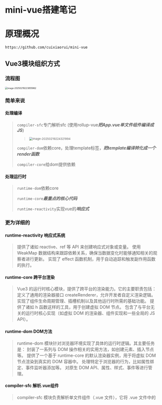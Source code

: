 # mini-vue搭建笔记

# 原理概况

```
https://github.com/cuixiaorui/mini-vue
```

## Vue3模块组织方式

### 流程图

<img src="C:\Users\DELL\AppData\Roaming\Typora\typora-user-images\image-20250219223855962.png" alt="image-20250219223855962" style="zoom:50%;" />

### 简单来说

#### 处理编译

>`compiler-sfc`专门解析sfc (使用rollup-vue***把App.vue单文件组件编译成JS***)
>
>> <img src="C:\Users\DELL\AppData\Roaming\Typora\typora-user-images\image-20250219224321994.png" alt="image-20250219224321994" style="zoom: 67%;" />
>
>`compiler-dom`依赖core，处理template标签，***把template编译转化成一个render函数***
>
>`compiler-core`给dom提供依赖

#### 处理运行时

>`runtime-dom`依赖core
>
>`runtime-core`***最重点的核心代码***
>
>`runtime-reactivity`实现vue的***响应式***

### 更为详细的

#### runtime-reactivity 响应式系统

>提供了诸如 reactive、ref 等 API 来创建响应式对象或变量。
>使用 WeakMap 数据结构来跟踪依赖关系，确保当数据变化时能够通知相关的观察者进行更新。
>实现了 effect 函数机制，用于自动追踪和触发副作用函数的执行。

#### runtime-core 跨平台渲染

>Vue3 的运行时核心模块，提供了跨平台的渲染能力。它的主要职责包括：
>定义了通用的渲染器接口 createRenderer，允许开发者自定义渲染逻辑。
>实现了组件生命周期管理、插槽机制以及其他运行时所需的基础功能。
>提供了诸如 h 函数这样的工具，用于创建虚拟 DOM 节点。
>包含了与平台无关的运行时核心实现（如虚拟 DOM 的渲染器、组件实现和一些全局的 JS API）。

#### runtime-dom DOM方法

>runtime-dom 模块针对浏览器环境实现了具体的运行时逻辑。其主要任务是：
>封装了一系列与 DOM 操作相关的实用方法，如创建元素、插入节点等。
>提供了一个基于 runtime-core 的默认渲染器实例，用于将虚拟 DOM 节点渲染到真实的 DOM 容器中。
>处理特定于浏览器的行为，比如属性绑定、事件监听器添加等。
>对原生 DOM API、属性、样式、事件等进行管理。

#### compiler-sfc 解析.vue组件

>compiler-sfc 模块负责解析单文件组件（.vue 文件），它将 .vue 文件中的 <template>、<script> 和 <style> 部分分别提取出来，并对它们进行相应的处理。具体而言：
>对于 <template> 部分，会调用 compiler-dom 来将其编译为渲染函数。
>对于 <script> 部分，可能会做一些额外的处理，比如注入上下文或处理 TypeScript 类型声明。
>对于 <style> 部分，则可能涉及 CSS 模块化处理或者其他样式相关的转换。

#### compiler-core 编译逻辑和算法

>作为 Vue 编译的核心模块，compiler-core 是平台无关的，提供了基础的编译逻辑和算法。它的职责是定义了编译的基本流程，包括但不限于：
>提供 baseParse 函数用于解析模板字符串到 AST。
>定义了 transform 方法来对 AST 进行转换。
>实现了 generate 函数用来从 AST 生成最终的渲染函数代码。
>提供了与平台无关的代码转换插件，适用于不同类型的编译需求。

#### compiler-dom 浏览器模板编译

>该模块专注于浏览器端的模板编译工作。它的主要功能包括：
>接收 Vue 的模板字符串作为输入，通过调用 baseCompile 函数来执行实际的编译过程。
>将模板字符串解析为抽象语法树（AST）。
>对 AST 进行必要的转换和优化。
>最终生成可执行的 JavaScript 渲染函数代码，以便在浏览器环境中运行。

# runtime-reactivity 响应式系统

## 主流程 | 脑图

![image-20250220163321605](C:\Users\DELL\AppData\Roaming\Typora\typora-user-images\image-20250220163321605.png)

### reactive 响应式设置

> ***reactivity核心API***
>
> **`reactive()`**创建**对象类型**的响应式数据：
>
> ```js
> import { reactive } from 'vue';
> const state = reactive({ count: 0 });
> state.count++; // 修改后视图自动更新
> ```
>
> **`ref()`**创建**任意类型**的响应式数据（通过 `.value` 访问）：
>
> ```js
> import { ref } from 'vue';
> const num = ref(0);
> num.value = 10; // 修改需使用 .value
> ```
>
> **`computed()`**创建依赖其他数据的计算属性：
>
> ```js
> const doubleCount = computed(() => state.count * 2);
> ```
>
> **`watch()` 和 `watchEffect()`**监听数据变化执行副作用：
>
> ```js
> watch(num, (newVal) => console.log('num变化:', newVal));
> watchEffect(() => console.log('count变化:', state.count));
> ```

#### reactive 单测

reactivity / tests / reactive.spec.ts

```ts
import { reactive, isReactive, toRaw, reactiveMap } from "../src/reactive";
```

>`reactive`: 将普通对象转换为响应式对象。
>`isReactive`: 检查一个对象是否是响应式对象。
>`toRaw`: 获取响应式对象对应的原始对象。
>`reactiveMap`: 内部使用的 Map 数据结构，用于存储原始对象和响应式对象之间的映射关系。

```ts
describe("reactive", () => {
  test("Object", () => {//测试用例1 | 基本功能：确保 reactive 方法能够正确地将普通对象转换为响应式对象。
    const original = { foo: 1 };
    const observed = reactive(original);//将普通对象转换为响应式对象
    expect(observed).not.toBe(original);//确保 reactive 返回的对象与原始对象不是同一个引用
    expect(isReactive(observed)).toBe(true);//验证 observed 是响应式对象
    expect(isReactive(original)).toBe(false);//而 original 不是
    expect(observed.foo).toBe(1);//可读取
    expect("foo" in observed).toBe(true);//存在
    expect(Object.keys(observed)).toEqual(["foo"]);//自有属性键名
  });

  test("nested reactives", () => {//测试用例2 | 嵌套对象支持：确保嵌套对象和数组也能被正确转换为响应式对象。
    const original = {//定义一个复杂对象
      nested: {//嵌套对象
        foo: 1,
      },
      array: [{ bar: 2 }],//数组
    };
    const observed = reactive(original);//将复杂对象转换为响应式对象
    expect(isReactive(observed.nested)).toBe(true);
    expect(isReactive(observed.array)).toBe(true);
    expect(isReactive(observed.array[0])).toBe(true);
  });

  test("toRaw", () => {//测试用例3 | toRaw 方法：确保可以正确地从响应式对象中获取原始对象。
    const original = { foo: 1 };
    const observed = reactive(original);
    expect(toRaw(observed)).toBe(original);//确保通过 toRaw 方法可以从响应式对象 observed 中获取原始对象 original
    expect(toRaw(original)).toBe(original);//如果直接对原始对象调用 toRaw，应该返回原始对象本身
  });
});
```

#### reactive 源码实现（*Proxy*）

```ts
export function reactive(target) {
  return createReactiveObject(target, reactiveMap, mutableHandlers);
}
```

👇

```ts
function createReactiveObject(target, proxyMap, baseHandlers) {//原理是JS创建的Proxy对象，目的是可以侦听到用户 get 或者 set 的动作
    
  const existingProxy = proxyMap.get(target);//先检查 proxyMap 中是否已经存在与当前 target 对应的代理对象。
  if (existingProxy) {//存在则直接返回缓存中的代理对象，避免重复创建。
    return existingProxy;
  }

  //target 被代理的目标对象
  //baseHandlers 一个拦截器对象，定义了代理的行为（例如如何处理 get 和 set 操作）
  const proxy = new Proxy(target, baseHandlers);

  proxyMap.set(target, proxy);//把创建好的 proxy 给存起来
  return proxy;
}
```

> 另：回顾Proxy功能 | 可在用户对目标对象的***访问(get)***和***修改(set)***操作中，自定义逻辑（如触发依赖更新）
>
> ```ts
> // 定义一个目标对象
> const target = { count: 0 };
> 
> // 创建一个 Proxy 对象
> const reactiveObj = new Proxy(target, {
> get(target, key, receiver) {
>  console.log(`Getting ${key}`);
>  return Reflect.get(target, key, receiver);
> },
> set(target, key, value, receiver) {
>  console.log(`Setting ${key} to ${value}`);
>  const result = Reflect.set(target, key, value, receiver);
>  if (result) {
>    console.log("Trigger updates...");
>  }
>  return result;
> }
> });
> 
> // 测试
> console.log(reactiveObj.count); // 输出: Getting count
> reactiveObj.count++; // 输出: Setting count to 1 和 Trigger updates...
> ```

### init 初始化

#### effect 单测

> ***effect 函数功能***
>
> 当依赖的数据发生变化时，自动重新执行指定的函数。
>
> ```ts
> import { reactive, effect } from '@vue/reactivity';
> 
> const state = reactive({ count: 0 });
> 
> // effect函数
> effect(() => {
> console.log(`Count is ${state.count}`);
> });
> 
> // 修改状态
> state.count++; // 输出: Count is 1
> state.count++; // 输出: Count is 2
> ```
>
> 手动停止 `effect`
>
> ```ts
> // 创建一个 effect 并获取停止函数
> const stop = effect(() => {
> console.log(`Count is ${state.count}`);
> });
> 
> // 修改状态
> state.count++; // 输出: Count is 1
> // 停止 effect
> stop();
> // 再次修改状态，但 effect 不再触发
> state.count++; // 无输出
> ```

```ts
import { reactive } from "../src/reactive";
import { effect, stop } from "../src/effect";
import { vi } from "vitest";

describe("effect", () => {
  it("should run the passed function once (wrapped by a effect)", () => { //验证 effect 函数是否会立即执行传入的函数一次
    const fnSpy = vi.fn(() => {});//创建一个间谍函数fnSpy
    effect(fnSpy);//fnSpy作为参数传递给effect函数
    expect(fnSpy).toHaveBeenCalledTimes(1);//验证fnSpy是否被调用了一次
  });

  it("should observe basic properties", () => {//验证 effect 函数是否能够观察到响应式对象的基本属性的变化
    let dummy;
    const counter = reactive({ num: 0 });
    effect(() => (dummy = counter.num));//使用 effect 函数包裹一个箭头函数，该函数将 counter.num 的值赋给 dummy。
    
    expect(dummy).toBe(0);
    counter.num = 7;
    expect(dummy).toBe(7);
  });

  it("should observe multiple properties", () => {//验证 effect 函数是否能够观察到响应式对象的多个属性的变化
    let dummy;
    const counter = reactive({ num1: 0, num2: 0 });
    effect(() => (dummy = counter.num1 + counter.num1 + counter.num2));
    
    expect(dummy).toBe(0);
    counter.num1 = counter.num2 = 7;
    expect(dummy).toBe(21);
  });

  it("should handle multiple effects", () => {//验证 effect 函数是否能够处理多个响应式依赖
    let dummy1, dummy2;
    const counter = reactive({ num: 0 });
    effect(() => (dummy1 = counter.num));
    effect(() => (dummy2 = counter.num));

    expect(dummy1).toBe(0);
    expect(dummy2).toBe(0);
    counter.num++;
    expect(dummy1).toBe(1);
    expect(dummy2).toBe(1);
  });

  it("should observe nested properties", () => {//验证 effect 函数是否能够观察到嵌套属性的变化
    let dummy;
    const counter = reactive({ nested: { num: 0 } });
    effect(() => (dummy = counter.nested.num));

    expect(dummy).toBe(0);
    counter.nested.num = 8;
    expect(dummy).toBe(8);
  });

  it("should observe function call chains", () => {//验证 effect 函数是否能够观察到函数调用链的变化
    let dummy;
    const counter = reactive({ num: 0 });
    effect(() => (dummy = getNum()));

    function getNum() {
      return counter.num;
    }

    expect(dummy).toBe(0);
    counter.num = 2;
    expect(dummy).toBe(2);
  });

  it("scheduler", () => {//验证 effect 函数是否能够正确地调用 scheduler 函数
    let dummy;
    let run: any;
    const scheduler = vi.fn(() => {
      run = runner;
    });
    const obj = reactive({ foo: 1 });
    const runner = effect(
      () => {
        dummy = obj.foo;
      },
      { scheduler }
    );
    expect(scheduler).not.toHaveBeenCalled();
    expect(dummy).toBe(1);
    // should be called on first trigger
    obj.foo++;
    expect(scheduler).toHaveBeenCalledTimes(1);
    // // should not run yet
    expect(dummy).toBe(1);
    // // manually run
    run();
    // // should have run
    expect(dummy).toBe(2);
  });

  it("stop", () => {//验证 effect 函数是否能够正确地停止观察
    let dummy;
    const obj = reactive({ prop: 1 });
    const runner = effect(() => {
      dummy = obj.prop;
    });
    obj.prop = 2;
    expect(dummy).toBe(2);
    stop(runner);
    // obj.prop = 3
    obj.prop++;
    expect(dummy).toBe(2);

    // stopped effect should still be manually callable
    runner();
    expect(dummy).toBe(3);
  });

  it("events: onStop", () => {//验证 effect 函数是否能够正确地触发 onStop 事件
    const onStop = vi.fn();
    const runner = effect(() => {}, {
      onStop,
    });

    stop(runner);
    expect(onStop).toHaveBeenCalled();
  });
});
```

#### effect 源码实现

**effect函数**

```ts
export function effect(fn, options = {}) {
    //fn：用户传入的副作用函数，该函数内部通常会访问响应式数据，当这些响应式数据发生变化时，fn 会被重新执行。
    //options：一个可选的配置对象，默认值为空对象 {}。
    const _effect = new ReactiveEffect(fn);

    extend(_effect, options);//将用户传入的 options 配置对象合并到_effect 实例上，但不容易直接看出 _effect 实例上有哪些额外的属性
    _effect.run();//调用内部run方法

    // 将 _effect.run 方法绑定到 _effect 实例上，创建一个新的函数 runner
    // 当调用 runner 函数时，实际上是调用 _effect.run 方法
    const runner: any = _effect.run.bind(_effect);
    //在 runner 函数上添加一个 effect 属性，指向 _effect 实例
    runner.effect = _effect;
    return runner;
}
```

##### 执行fn

**ReactiveEffect类**

```ts
export class ReactiveEffect {
  active = true; //标记该副作用函数是否处于活跃状态
  deps = []; //存储该副作用函数的所有依赖项
  public onStop?: () => void; //副作用函数停止时的回调
  constructor(public fn, public scheduler?) {
    console.log("创建 ReactiveEffect 对象");
  }

  run() {
    console.log("run");
      
    //如果 this.active 为 false，表示该副作用函数已经被停止（调用了 stop 方法），此时直接执行 this.fn() 并返回结果，不进行依赖收集。
    if (!this.active) {
      return this.fn();
    }

    shouldTrack = true;//全局变量，控制是否进行依赖收集。true表示开始收集依赖。
    activeEffect = this as any;//全局变量，存储当前正在执行的副作用函数。this表示当前正在执行的副作用函数是 ReactiveEffect 的实例。
      
    console.log("执行用户传入的 fn");
    const result = this.fn();

    shouldTrack = false;//停止依赖收集。
    activeEffect = undefined;//当前没有正在执行的副作用函数。

    return result;
  }

  stop() {
    if (this.active) {//该副作用函数已经被停止
      // 如果第一次执行 stop 后 active 就 false 了，这是为了防止重复的调用，执行 stop 逻辑
      cleanupEffect(this);//从所有依赖该副作用函数的响应式对象中移除该副作用函数，从而停止响应式追踪
      if (this.onStop) {//this.onStop 存在，则调用该回调函数，允许用户在副作用函数停止时执行自定义逻辑
        this.onStop();
      }
      this.active = false;//副作用函数已经停止
    }
  }
}
```

##### 触发get(访问)

##### 执行track(收集依赖)

##### 把effect收集起来作为依赖

### update 更新

#### 例：effect 单测

##### 触发set(修改)

```ts
it("should observe basic properties", () => {//验证 effect 函数是否能够观察到响应式对象的基本属性的变化
    let dummy;
    const counter = reactive({ num: 0 });
    effect(() => (dummy = counter.num));

    expect(dummy).toBe(0);
    counter.num = 7;// 更新时触发set操作
    expect(dummy).toBe(7);
});
```

##### 执行trigger(触发依赖)

baseHandlers.ts

```ts
function createSetter() {
	return function set(target, key, value, receiver) {
		const result = Reflect.set(target, key, value, receiver)

		trigger(target, 'set', key)// 触发trigger后重新运行effect函数

		return result
	}
}
```

##### effect重新运行

>执行fn->触发get(访问)->执行track(收集依赖)->把effect收集起来作为依赖

## baseHandlers | 脑图

![image-20250220164149032](C:\Users\DELL\AppData\Roaming\Typora\typora-user-images\image-20250220164149032.png)

直达src / baseHandlers.ts

### get

```ts
function createGetter(isReadonly = false, shallow = false) {
  return function get(target, key, receiver) {
    //这些辅助函数用于检查 key 是否为 ReactiveFlags.RAW，并且 receiver 是否与相应的映射表（reactiveMap、readonlyMap 或 shallowReadonlyMap）中的目标对象匹配。
    const isExistInReactiveMap = () =>
      key === ReactiveFlags.RAW && receiver === reactiveMap.get(target);

    const isExistInReadonlyMap = () =>
      key === ReactiveFlags.RAW && receiver === readonlyMap.get(target);

    const isExistInShallowReadonlyMap = () =>
      key === ReactiveFlags.RAW && receiver === shallowReadonlyMap.get(target);

    if (key === ReactiveFlags.IS_REACTIVE) {//表示对象是否为响应式对象。
      return !isReadonly;
    } else if (key === ReactiveFlags.IS_READONLY) {
      return isReadonly;
    } else if (//表示对象是否为只读对象。
      isExistInReactiveMap() ||
      isExistInReadonlyMap() ||
      isExistInShallowReadonlyMap()
    ) {
      return target;
    }

    //假设obj={foo:1} key:foo -> res = 1 res就是目标对象的属性值//
    const res = Reflect.get(target, key, receiver);

    if (!isReadonly) {//如果对象不是只读的，调用 track 函数进行依赖收集。只读对象不会被修改，也就不会触发 trigger 函数，所以不需要收集依赖。
      // 在触发 get 的时候进行依赖收集
      track(target, "get", key);//触发track
    }

    if (shallow) {//如果是浅响应式模式，直接返回属性值，不进行递归处理
      return res;
    }

    if (isObject(res)) {//如果属性值是一个对象，根据 isReadonly 的值，将其转换为只读响应式对象或普通响应式对象
      // res 等于 target[key]
      return isReadonly ? readonly(res) : reactive(res);
    }

    return res;
  };
}
```

### set

```ts
function createSetter() {
	return function set(target, key, value, receiver) {
         //假设obj={foo:1} key:foo -> value可变2//
         //obj={foo:2}//
		const result = Reflect.set(target, key, value, receiver)//设置对象的属性值

		trigger(target, 'set', key)//trigger函数会通知所有依赖该属性的副作用函数重新执行，以确保响应式系统能够正确更新相关的视图或数据。

		return result//设置完成，返回结果
	}
}
```

### deleteProperty



### has



### ownKeys



## track(收集依赖) | 脑图

![image-20250220212111915](C:\Users\DELL\AppData\Roaming\Typora\typora-user-images\image-20250220212111915.png)

### 初始化dep

src / effect.ts

```ts
export function track(target, type, key) {
    //target：响应式对象，即被代理的原始对象。
    //type：操作类型，例如 GET、SET 等，不过在当前代码中，type 参数未被使用。
    //key：响应式对象的属性名。
    if (!isTracking()) {//当前是否允许进行依赖收集
        return;
    }
    console.log(`触发 track -> target: ${target} type:${type} key:${key}`);
    
    let depsMap = targetMap.get(target);//targetMap 是一个 WeakMap，用于存储每个响应式对象对应的 depsMap
    if (!depsMap) {// 如果是第一次的话，初始化 depsMap 的逻辑
        depsMap = new Map();// 创建一个新的 Map 实例
        targetMap.set(target, depsMap);//存储到 targetMap 中
    }

    let dep = depsMap.get(key);//depsMap 是一个 Map，存储每个属性对应的 dep
    if (!dep) {
        dep = createDep();//创建一个新的 dep 实例
        depsMap.set(key, dep);//存储到 depsMap 中
    }

    trackEffects(dep);//将当前的副作用函数（activeEffect）添加到 dep 中，并将 dep 添加到 activeEffect 的 deps 数组中
}
```

### 基于activeEffect获取当前依赖 & dep.push(activeEffect)

```ts
export function trackEffects(dep) {
    // 将当前活跃的副作用函数（activeEffect）添加到对应的依赖集合（dep）中，同时将该依赖集合添加到副作用函数的依赖列表（deps）里。
    if (!dep.has(activeEffect)) {//检查是否已收集副函数
        dep.add(activeEffect);//添加
        (activeEffect as any).deps.push(dep);//添加依赖集合到副作用函数的依赖列表
    }
}
```

## trigger(触发依赖) | 脑图

src / effect.ts

```ts
export function trigger(target, type, key) {
    // target：响应式对象，即被代理的原始对象。
    // type：操作类型，例如 GET、SET 等。不过在当前代码中，暂时只处理了 GET 类型。
    // key：响应式对象的属性名。
    let deps: Array<any> = [];//存储所有依赖该属性的依赖集合（dep）

    const depsMap = targetMap.get(target);//从 targetMap 中获取 target 对应的 depsMap

    if (!depsMap) return;

    // 暂时只实现了 GET 类型
    // get 类型只需要取出来就可以
    const dep = depsMap.get(key);

    deps.push(dep);// 最后收集到 deps 内

    const effects: Array<any> = [];
    deps.forEach((dep) => { // 这里解构 dep 得到的是 dep 内部存储的 effect
        effects.push(...dep);
    });
    // 这里的目的是只有一个 dep ，这个dep 里面包含所有的 effect
    // 这里的目前应该是为了 triggerEffects 这个函数的复用
    triggerEffects(createDep(effects));// 触发该依赖集合中的所有副作用函数重新执行
}
```

src / dep.ts

```ts
export function createDep(effects?) {
    // Set 是 JavaScript 中的一种数据结构，类似于数组，但成员的值都是唯一的，没有重复的值。
    const dep = new Set(effects);// 将传入的 effects 作为初始值填充到这个 Set 中
    return dep;
}
```

src / effect.ts

```ts
export function triggerEffects(dep) { // dep 是一个存储副作用函数的集合，通常是一个 Set 类型，用于记录依赖于某个响应式对象属性的所有副作用函数。
    for (const effect of dep) {// 遍历 dep 集合中的每个副作用函数 effect
        if (effect.scheduler) {// effect.scheduler存在
            // scheduler 可以让用户自己选择调用的时机，这样就可以灵活的控制调用了
            // 在 runtime-core 中，就是使用了 scheduler 实现了在 next ticker 中调用的逻辑
            effect.scheduler();
        } else {
            effect.run();// 直接调用 effect.run() 方法，执行副作用函数。
        }
    }
}
```

# runtime-core 初始化核心

## Demo

example / helloWorld

index.html

```html
<div id="root"></div>
<script src="main.js" type="module"></script>
```

main.js

```js
import { createApp } from "../../dist/mini-vue.esm-bundler.js";
import App from "./App.js";

const rootContainer = document.querySelector("#root");//获取根标签节点
createApp(App).mount(rootContainer); //createApp(传入根组件).mount(传入根容器)
```

App.js

```js
export default {//一个对象
    name: "App",//标记当前组件的名字
    setup(props,context) {},//一个在组件创建之前执行的函数，可使用响应式数据、生命周期钩子、计算属性等

    render() {//把template转化成render函数，代表这个组件想要渲染出来的视图
        //tag标签名(div)  props属性对象  children数据包含了(div 元素的子节点)
        return h("div", { tId: 1 }, [h("p", {}, "主页"), h(HelloWorld)]);
    },
};
```

## 渲染流程详解

### mount 初始化流程

> ![138114565-3e0eecbb-7fd0-4203-bf36-5e5fd8003ce0](C:\Users\DELL\Desktop\138114565-3e0eecbb-7fd0-4203-bf36-5e5fd8003ce0.png)
>
> 先进入main.js---获取到根容器---触发createApp函数---调用createApp内部App对象的mount函数---mount内部基于传来的根容器生成虚拟节点vnode(一个普通对象但有几个关键的key，最关键的是有type对象[和传入的对象是一样的name|setup|render])
>
> 调用mount内部的render---调用内部patch方法---解构出type对象---switch判断type的类型从而用不同的方法处理
>
> >**component** 组件类型---调用processComponent---根据!n1分成初始化or更新
> >
> >>**mountComponent** 初始化---模板初始化对象+把vnode虚拟节点挂在到该对象上---***setupComponent***---initProps+initSlots+setupStatefulComponent初始化props/slots/setup&处理组件---在setupStatefulComponent创建一个代理对象[还是那个传来的type对象]将其绑定到instance对象上---传入instance触发setcurrentinstance---handlesetupResult基于setup中的props和context做出一定的处理---1.setup返回一个函数[会把它当成render函数去写] 2.setup返回一个对象[赋值,调用finishComponentSetup,如果没有render会将Component的render赋值给它]
> >
> >>往回走走到***setupComponent***，instance.update使用effect调用componentUpdateFn---该函数中要调用传来对象里的render函数获取vnode子组件生成好的虚拟节点---在componentUpdateFn触发***patch***(递归回去了)【!此时已经变成**element**元素类型了!】
> >
> >>**updateComponent** 更新
>
> >**element** 元素类型---调用processElement---根据!n1分成初始化or更新
> >
> >>**mountElement** 初始化(把虚拟节点转化成一个真实的dom元素)---创建el(真实的element)---[文本类型调用hostcreateElement]---[数组类型调用mountChildren]传入childer节点,el---遍历数组触发***patch***(递归)【!此时数组元素就是**element**类型!】
> >
> >>仍然位于mountElement函数中,如果元素props存在,遍历调用**hostPatchProp**(传入el,key,null,val)---分类,内部处理还是调用了dom内部的API
> >
> >>返回mountElement函数,下一步调用**hostInsert**(el,container[根组件])[将所有的一切插回#root根元素组件]到此所有元素就都在页面上展示出来了，也就是初始化的全过程
> >
> >>**patchElement** 

> 通俗来说：***调用render就是“拆箱”的过程***直到把内部所有的组件渲染到浏览器上

### update 更新流程

App.js 样例变动

```js
export default {//一个对象
    name: "App",//标记当前组件的名字
    setup(props,context) {//一个在组件创建之前执行的函数，可使用响应式数据、生命周期钩子、计算属性等
        const count = ref(10)
        window.count = count
        
        return{
            count,
        };
    },

    render() {//把template转化成render函数，代表这个组件想要渲染出来的视图
        //tag标签名(div)  props属性对象  children数据包含了(div 元素的子节点)
        return h("div", { tId: 1 }, [h("p", {}, "主页" + this.count)]);
    },
};
```

> ![138115157-1f4fb8a2-7e60-412d-96de-12e68eb0288c](C:\Users\DELL\Desktop\138115157-1f4fb8a2-7e60-412d-96de-12e68eb0288c.png)
>
> 响应式的值发生改变(响应式对象都在render函数内)---执行用户传入的fn---判断是否初始化---触发当前组件的effect函数执行(instance,update)---调用render函数(获取前后虚拟节点树节点)---触发***patch***(前后虚拟节点树节点)---根据!n2分成**component**组件类型or**element**元素类型
>
> 更新逻辑：***processXXX***中n1存在---进入***updateXXX***(n1,n2)---取出新(n1&n2)老(n2&{})props---n2.el=n1.el---对比props(patchProps)---对比children(patchChild)双端对比算法实现

# 逐步搭建

## 初始化项目+搭建环境

```js
npm init -y
npm install --save-dev jest
pnpm add typescript --save-dev
npx tsc --init
pnpm add --save-dev jest
pnpm i --save-dev @types/node
```

替换 package.json & tsconfig.json

```json
"scripts": {
    "test": "jest"
}

"types": ["jest"],
"noImplicitAny": false,//把any报错忽略掉
```

配置bable环境

```
pnpm add --save-dev babel-jest @babel/core @babel/preset-env @babel/preset-typescript
```

根目录下创建一个`babel.config.js`文件

> 以当前node版本做一个转换 | 支持TS

```javascript
module.exports = {
  presets: [
    ['@babel/preset-env', {targets: {node: 'current'}}],
    '@babel/preset-typescript',
  ],
};
```

编写测试文件

reactivity / index.ts

```ts
export function sum(a, b) {
	return a + b
}
```

reactivity / tests / index.spec.ts

```ts
it('index', () => {
	expect(1).toBe(1)
})
```

单测运行

```
pnpm test
```



## runtime-reactivity 响应式系统实现

### 编写单测

#### effect

reactivity / texts / effect.spec.ts

```ts
import { effect } from '../effect'
import { reactive } from '../reactive'

describe('effect', () => {
	it.skip('effect', () => {
		const user = reactive({// 响应式对象
			age: 10,
		})

		let nextAge
		effect(() => {//收集依赖 接收fn 触发get操作
			nextAge = user.age + 1
		})

		expect(nextAge).toBe(11)

		// update 触发set操作
		user.age++
		expect(nextAge).toBe(12)
	})
})
```

#### reactive

reactivity / texts / reactive.spec.ts

```ts
import { reactive } from '../reactive'

describe('reactive', () => {
    it('reactive', () => {
        const original = { age: 1 }
        const observed = reactive(original)
        expect(observed).not.toBe(original)
        expect(observed.age).toBe(1)
    })
})
```



### 实现reactive

tsconfig.json

```json
"lib": ["DOM","ES6"], 
```

reactivity / reactive.ts

> 传入一个对象，返回一个Proxy对象，实现 get & set 函数
>
> > 详解 假设对象为 { foo : 1 }
> >
> > ```ts
> > target: { foo : 1 }
> > key: foo
> > value: 1
> > ```

```ts
export function reactive(raw) {
    return new Proxy(raw, {
        get(target, key) {
            const res = Reflect.get(target, key)

            // TODO:收集依赖

            return res
        },
        
        set(target, key, value) {
            const res = Reflect.set(target, key, value)
            
            // TODO:触发依赖

            return res
        }
    })
}
```

> 测试 pnpm test reactive

### 实现effect

reactivity / effect.ts

> 传入一个副作用函数fn，响应式数据发生变化时，重新执行fn
>
> > 封装类，将 `_fn` 私有属性和 `run` 方法封装在一起，外部代码只能通过 `run` 方法来执行 `_fn`，隐藏内部实现细节，提高代码的安全性和可维护性
> >
> > ```ts
> > class ReactiveEffect {
> >  private _fn: any
> > 	constructor(fn) {
> > 		this._fn = fn
> > 	}
> > 	run() {
> > 		this._fn()
> > 	}
> > }
> > ```

```ts
export function effect(fn) {
	const _effect = new ReactiveEffect(fn)

	_effect.run()
}
```

> 测试 pnpm test effect

### 实现reactive-get

```ts
get(target, key) {
    const res = Reflect.get(target, key)

    track(target, key) //传入对象和key

    return res
},
```

#### track 依赖收集

reactivity / effect.ts

> 构建一个容器，存储依赖
>
> ```ts
> const targetMap = new Map() // 存储依赖关系
> ```

```ts
const targetMap = new Map() // 存所有依赖
export function track(target, key) {
	let depsMap = targetMap.get(target)
	if (!depsMap) {
		depsMap = new Map()
		targetMap.set(target, depsMap)//targetMap结构[target<obj>, depsMap<map>]
	}

	let dep = depsMap.get(key)
	if (!dep) {
		dep = new Set()
		depsMap.set(key, dep)//depsMap结构[key<key>, dep<ReactiveEffect>]
	}

	dep.add(？)
}
```

如何拿到fn

```ts
//全局对象
let activeEffect

//ReactiveEffect类内
run() {
    activeEffect = this
    this._fn()
}

//传入effect
dep.add(activeEffect)
```

### 实现reactive-set

```ts
set(target, key, value) {
    const res = Reflect.set(target, key, value)

    trigger(target, key) //传入对象和key
    
    return res
}
```

#### trigger 依赖触发

reactivity / effect.ts

```ts
export function trigger(target, key) {
	let depsMap = targetMap.get(target)
	if (!depsMap) {
		return
	}

	let dep = depsMap.get(key)
	if (!dep) {
		return
	}

	dep.forEach((effect) => {
        effect.run()
    })
}
```

> 测试 pnpm test effect

### 完善effect功能

#### 功能单测1

reactivity / texts / effect.spec.ts

```ts
it('返回runner可以触发effect', () => {
    let foo = 10
    const runner = effect(() => {
        foo++
        return foo
    })

    expect(foo).toBe(11)//创建effect - foo++
    const r = runner()//调用runner - foo++
    expect(foo).toBe(12)
    expect(r).toBe(foo)//调用runner - foo++
})
```

修改effect逻辑

*实现创建实例时run一次*

```ts
export function effect(fn) {
	const _effect = new ReactiveEffect(fn)

	_effect.run() //先执行一次

    return _effect.run.bind(_effect)//返回run函数并绑定this
}
```

```ts
run() {
    activeEffect = this
    return this._fn()//返回值
}
```

> Tips：有关 ***.bind(...)***
>
> 直接返回 `_effect.run` 会让 `run` 方法在调用时 `this` 指向出现问题，可能导致 `this._fn()` 无法正常执行。
>
> *例子*
>
> ```ts
> class ReactiveEffect {
>  private _fn: any;
>  constructor(fn) {
>      this._fn = fn;
>  }
>  run() {
>      console.log('this:', this);
>      this._fn();
>  }
> }
> 
> function effectWithBind(fn) {// 返回 _effect.run.bind(_effect)
>  const _effect = new ReactiveEffect(fn);
>  _effect.run();
>  return _effect.run.bind(_effect);
> }
> 
> function effectWithoutBind(fn) {// 返回 _effect.run
>  const _effect = new ReactiveEffect(fn);
>  _effect.run();
>  return _effect.run;
> }
> 
> const boundRun = effectWithBind(f);// 使用 effectWithBind
> boundRun(); // this 指向 _effect 实例
> 
> const unboundRun = effectWithoutBind(f);// 使用 effectWithoutBind
> unboundRun(); // this 指向全局对象（在浏览器中是 window）
> ```

> 测试 pnpm test effect

#### 功能单测2

reactivity / texts / effect.spec.ts

```ts
it.skip("scheduler", () => {
    // 1. 通过 effect 的第二个参数给定一个 scheduler 的 fn
    // 2. effect 第一次执行的时候 还会执行 fn
    // 3. 当 响应式对象 set update 不会执行 fn 而是执行 scheduler
    // 4. 如果说当执行 runner 的时候 会再次执行 fn
    let dummy
    let run: any
    const scheduler = jest.fn(() => {
        run = runner
    })
    const obj = reactive({ foo: 1 })
    const runner = effect(() => 
		{ dummy = obj.foo },
		{ scheduler }
    )

    expect(scheduler).not.toHaveBeenCalled()//scheduler不会被调用
    expect(dummy).toBe(1)

    //当响应式对象set时调用scheduler,但不会执行fn
    obj.foo++
    expect(scheduler).toHaveBeenCalledTimes(1)
    expect(dummy).toBe(1)

    //调用runner时执行fn
    run()
    expect(dummy).toBe(2)
})
```

更新effect函数

```ts
constructor(fn, public scheduler?) {//拿到可选参数scheduler
    this._fn = fn
}

export function effect(fn, options: any = {}) {
    const scheduler = options.scheduler//拿到scheduler
    const _effect = new ReactiveEffect(fn, scheduler)//给类传入scheduler

    _effect.run()
    return _effect.run.bind(_effect)
}
```

修改更新函数trigger逻辑

```ts
dep.forEach((effect) => {
    if (effect.scheduler) {
        effect.scheduler()
        return
    } else {
        effect.run()
    }
    effect.run()
})
```

> pnpm test effect

#### 功能单测3

reactivity / texts / effect.spec.ts

```ts
it("stop的执行逻辑", () => {
    let dummy
    const obj = reactive({ prop: 1 })
    const runner = effect(() => {
        dummy = obj.prop
    })
    obj.prop = 2
    expect(dummy).toBe(2)

    stop(runner)//停止执行runner

    obj.prop = 3
    expect(dummy).toBe(2)

    runner()
    expect(dummy).toBe(3)
})
```

reactivity / effect.ts

实现stop代码

```ts
export function stop(runner) {
	runner.effect.stop()
}
```

修改effect函数

```ts
export function effect(fn, options: any = {}) {
    const scheduler = options.scheduler
    const _effect = new ReactiveEffect(fn, scheduler)
    
    _effect.run()
    
    const runner: any = _effect.run.bind(_effect) //定义runner函数并绑定this
    runner.effect = _effect //将effect挂载到runner上

    return runner
}
```

track（依赖收集）函数添加逻辑

```ts
dep.add(activeEffect)
activeEffect.deps.push(dep)
```

修改effect类 | 添加stop函数

```ts
public deps = []

stop() {
    this.deps.forEach((dep:any) => {
        dep.delete(this)
    })
}
```

> pnpm test effect --watch

代码优化（抽离清除逻辑 & 防抖）

```ts
active = true

stop() {
    if (this.active) {
        cleanupEffect(this)	
        this.active = false
    }
}

function cleanupEffect(effect) {
    effect.deps.forEach((dep: any) => {
        dep.delete(effect)
    })
}
```

#### 功能单测4

reactivity / texts / effect.spec.ts

```ts
it('onStop的执行逻辑', () => {
    const obj = reactive({
        foo: 1,
    })
    const onStop = jest.fn()//jest.fn() 创建一个模拟函数 onStop，用于记录其调用次数和参数
    let dummy
    const runner = effect(
        () => {
            dummy = obj.foo//响应式对象
        },
        {
            onStop,//选项对象
        }
    )
    stop(runner)
    expect(onStop).toBeCalledTimes(1)//验证 onStop 函数是否被调用了一次
})
```

reactivity / effect.ts

```ts
//_effect.onStop = options.onStop//调用类方法
//Object.assign(_effect, options)//调用类方法(优化)
extend(_effect, options)//调用类方法(抽离封装)
```

> Tip：二者区别
>
> ```ts
> // 假设 options 对象如下
> const options = {
>  onStop: () => console.log('Effect stopped'),
>  someOtherOption: 'value'
> };
> const _effect = new ReactiveEffect(() => {});
> ```
>
> ```ts
> // 仅赋值 onStop 属性
> _effect.onStop = options.onStop;
> 
> console.log(_effect.onStop); // 输出: () => console.log('Effect stopped')
> console.log(_effect.someOtherOption); // 输出: undefined
> ```
>
> ```ts
> // 复制 options 对象的所有属性到 _effect
> Object.assign(_effect, options);
> 
> console.log(_effect.onStop); // 输出: () => console.log('Effect stopped')
> console.log(_effect.someOtherOption); // 输出: 'value'
> ```

继续抽离函数

src / shared (放置通用的工具函数) / index.ts

```ts
export const extend = Object.assign
```

修改类

```ts
onStop?: () => void

stop() {
    if (this.active) {
        cleanupEffect(this)
        if (this.onStop) {
            this.onStop()	
        }
        this.active = false
    }
}
```

### 实现readonly功能

#### 编写单测

readonly.spec.ts

> 只读属性只能读取set不能被改写set

```ts
import { readonly } from '../reactive'

describe('readonly', () => {
	it('readonly', () => {
		const original = { foo: 1 }
		const wrapped = readonly(original)
		expect(wrapped).not.toBe(original) //返回一个新对象，而非返回原对象
		expect(wrapped.foo).toBe(1)
	})

	it('warning when call set', () => {
		console.warn = jest.fn()
		const user = readonly({
			age: 10,
		})
		user.age = 11
		expect(console.warn).toBeCalled()//调用了console.warn
	})
})
```

reactive

```ts
export function readonly(raw) {
    return new Proxy(raw, {
        get(target, key) {
            return Reflect.get(target, key)
        },
        set(target, key, value) {
            console.warn(`key: ${key} set 失败，因为 target 是 readonly 的`, target)
            return true
        }
    }) 
}
```

抽离 get & set 函数

createGetter

```ts
function createGetter(isReadonly = false, shallow = false) {
    return function get(target, key) {//返回一个get函数
        const res = Reflect.get(target, key)
        if (!isReadonly) {
            track(target, key)
        }
        if (shallow) {
            return res
        }
        if (typeof res === 'object') {
            return isReadonly ? readonly(res) : reactive(res)
        }
        return res
    }
}
```

createSetter

```ts
function createSetter(shallow = false) {
	return function set(target, key, value) {
		const res = Reflect.set(target, key, value)
		trigger(target, key)
		return res
	}
}
```

改写函数

```ts
export function reactive(raw) {
	return new Proxy(raw, {
		get: createGetter(),
		set: createSetter(),
	})
}

export function readonly(raw) {
	return new Proxy(raw, {
		get: createGetter(true),
		set(target, key, value) {
			console.warn(`key: ${key} set 失败，因为 target 是 readonly 的`, target)
			return true
		},
	})
}
```

继续优化抽离组件

创建 baseHanders.ts | 封装get逻辑

```ts
import { track, trigger } from './effect'

function createGetter(isReadonly = false) {
	return function get(target, key) {
		const res = Reflect.get(target, key)
		if (!isReadonly) {
			track(target, key)
		}
		return res
	}
}

function createSetter() {
	return function set(target, key, value) {
		const res = Reflect.set(target, key, value)
		trigger(target, key)
		return res
	}
}

export const reactiveHandlers = {
	get: createGetter(),
	set: createSetter(),
}

export const readonlyHandlers = {
	get: createGetter(true),
	set(target, key, value) {
		console.warn(`key: ${key} set 失败，因为 target 是 readonly 的`, target)
		return true
	},
}
```

重构 reactive & readonly

```ts
import { reactiveHandlers, readonlyHandlers } from './baseHanders'

function createActiveEffect(raw: any, baseHanders) {
	return new Proxy(raw, baseHanders)
}

export function reactive(raw) {
	return createActiveEffect(raw, reactiveHandlers)
}

export function readonly(raw) {
	return createActiveEffect(raw, readonlyHandlers)
}
```

为 createGetter 添加缓存机制

```ts
const get = createGetter()
const set = createSetter()
const readonlyGet = createGetter(true)
```

> pnpm test readonly --watch

### 实现 isReactive & isReadonly 功能

#### 编写单测

reactive.spec.ts

> 判断传入的 `value` 是否为响应式对象

```ts
it('reactive', () => {
    const original = { age: 1 }
    const observed = reactive(original)
    expect(observed).not.toBe(original)
    expect(observed.age).toBe(1)

    //判断是否是响应式对象
    expect(isReactive(observed)).toBe(true)
    expect(isReactive(original)).toBe(false)
})
```

readonly.spec.ts

> 判断是否是只读对象

```ts
it('readonly', () => {
    const original = { foo: 1 }
    const wrapped = readonly(original)
    expect(wrapped).not.toBe(original) //返回一个新对象，而非返回原对象
    expect(wrapped.foo).toBe(1)

    expect(isReadonly(wrapped)).toBe(true)//判断是否是只读对象
})
```

#### 功能实现

createGetter拦截判断

```ts
function createGetter(isReadonly = false) {
	return function get(target, key) {

		if (key === ReactiveFlags.IS_REACTIVE) {//判断是否是响应式对象
			return !isReadonly
		}else if (key === ReactiveFlags.IS_READONLY) {//判断是否是只读对象
			return isReadonly
		}

		const res = Reflect.get(target, key)
		if (!isReadonly) {
			track(target, key)
		}
		return res
	}
}
```

reactive.ts

```ts
export const enum ReactiveFlags {
	IS_REACTIVE = '__v_isReactive',
	IS_READONLY = '__v_isReadonly',
}

export function isReactive(value) {//判断是否是响应式对象
    return !!value[ReactiveFlags.IS_REACTIVE]
}
export function isReadonly(value) {//判断是否是只读对象
    return !!value[ReactiveFlags.IS_READONLY]
}
```

> pnpm test readonly --watch
>
> pnpm test reactive --watch

### stop功能优化

#### 当前bug

```ts
it("stop的执行逻辑", () => {
    let dummy
    const obj = reactive({ prop: 1 })
    const runner = effect(() => {
        dummy = obj.prop
    })
    obj.prop = 2
    expect(dummy).toBe(2)

    stop(runner)//停止执行runner

    // obj.prop = 3 只涉及set操作
    obj.prop++ //触发 get+set
    
    expect(dummy).toBe(2)

    runner()
    expect(dummy).toBe(3)
})
```

> stop(runner)会根据该响应式对象中active的状态清除它的已经收集的所有依赖
>
> ```ts
> effect.deps.forEach((dep: any) => {
>     dep.delete(effect)
> })
> ```
>
> +1触发get操作一定会触发track操作重新收集依赖 
>
> ```ts
> dep.add(activeEffect)//之前的依赖都白清了
> ```
>
> 所以stop函数之后的操作不应该收集依赖（不能触发track操作）

#### 代码实现

track添加逻辑

```ts
if(!activeEffect || !shouldTrack){//如果没有激活的effect或者shouldTrack为false，直接返回
    return	
}

//...收集依赖

if (dep.has(activeEffect)) {
    return
}
dep.add(activeEffect)
activeEffect.deps.push(dep)
```

修改run函数（stop根据active状态区分）

```ts
run() {
    if (!this.active) { // stop状态直接返回fn
        return this._fn()
    }

    shouldTrack = true // 允许进行依赖收集
    activeEffect = this

    const res = this._fn() // this._fn() 执行，期间访问响应式对象的属性，触发track依赖收集

    shouldTrack = false // 依赖收集结束，后续操作不会再触发依赖收集。

    return res
}
```

cleanupEffect添加逻辑

```ts
effect.deps.length = 0
```

> pnpm test reactive --watch

### 嵌套响应式转换

#### 编写单测

reactive

```ts
it('嵌套响应式对象转换', () => {
    const original = {
        nested: {
            foo: 1
        },
        array: [{ bar: 2 }]
    }
    const observed = reactive(original)
    expect(isReactive(observed.nested)).toBe(true)
    expect(isReactive(observed.array)).toBe(true)
    expect(isReactive(observed.array[0])).toBe(true) 
})
```

readonly

```ts
it('readonly', () => {
    const original = { foo: 1, bar: { baz: 2 } }
    const wrapped = readonly(original)

    expect(wrapped).not.toBe(original) //返回一个新对象，而非返回原对象
    expect(wrapped.foo).toBe(1)

    expect(isReadonly(original)).toBe(false)
    expect(isReadonly(original.bar)).toBe(false)
    expect(isReadonly(wrapped)).toBe(true)//只读
    expect(isReadonly(wrapped.bar)).toBe(true)//只读
})
```

baseHanders.ts 递归拦截

> createGetter函数
>
> const res = Reflect.get(*target*, *key*)后添加判断

```ts
if (isObject(res)) {//判断是否是对象
    return isReadonly ? readonly(res) : reactive(res)//返回只读对象或者响应式对象
}
```

shared / index.ts

```ts
export const isObject = (val) => {
	return val !== null && typeof val === 'object'
}
```

### shallowReadonly工具函数

#### 编写单测

shallowReadonly.spec.ts

> 数据展示:确保外层数据不会被意外修改，同时允许在必要时修改嵌套对象
>
> 性能优化:避免对所有嵌套对象进行只读处理

```ts
import { isReadonly, shallowReadonly } from '../reactive'

describe('shallowReadonly', () => {
    it('shallowReadonly', () => {
        const props = shallowReadonly({ n: { foo: 1 } })
        expect(isReadonly(props)).toBe(true)//表层只读
        expect(isReadonly(props.n)).toBe(false)//内部正常
    })
})
```

#### 功能实现

reactive.ts

```ts
export function shallowReadonly(raw) {
    return createActiveEffect(raw, shallowReadonlyHandlers)
}
```

baseHanders.ts

```ts
const readonlyGet = createGetter(true)
const shallowReadonlyGet = createGetter(true, true)
```

createGetter改写

```ts
function createGetter(isReadonly = false, shallow = false)

if (shallow) {
    return res	
}
//👇判断isObject前拦截👆//
if (isObject(res)) {//判断是否是对象
    return isReadonly ? readonly(res) : reactive(res) //返回只读对象或者响应式对象
}
```

继承改写自readonlyHandlers

```ts
export const shallowReadonlyHandlers = extend({}, readonlyHandlers, {
    get: shallowReadonlyGet,
})
```

### 实现isProxy功能

#### 编写单测

> 判断是否是代理对象

reactive & readonly 分别添加

```ts
expect(isProxy(observed)).toBe(true)
```

```ts
expect(isProxy(wrapped)).toBe(true)
```

#### 功能实现

```ts
export function isProxy(value) { //判断是否是代理对象
	return isReactive(value) || isReadonly(value)	
}
```

### 实现ref

#### 必看：`ref`与`reactive`区别

| **reactive**                                | **ref**                                                      |
| ------------------------------------------- | ------------------------------------------------------------ |
| ❌只支持**对象**和**数组**(引用数据类型)     | ✅支持基本数据类型+引用数据类型                               |
| ❌重新分配一个新对象会丢失响应性             | ✅重新分配一个新对象**不会**失去响应                          |
| ❌将对象传入函数时,失去响应                  | ✅传入函数时,不会失去响应                                     |
| 能直接访问属性                              | 需要使用 `.value` 访问属性                                   |
| ✅在 `<script>` 和 `<template>` 中无差别使用 | ❌在 `<script>` 和 `<template>` 使用方式不同(script中要`.value`) |
| ❌解构时会丢失响应性,需使用toRefs            | ❌解构对象时会丢失响应性,需使用toRefs                         |

> ref只传单值，不能使用Proxy(Proxy对对象起作用)
>
> ref中的任何一个点key都要对应一个dep，get&set进行依赖收集和触发

#### 功能单测1

```ts
import { effect } from '../effect'
import { ref } from '../ref'

describe('ref', () => {
    it.only('value', () => {
        const a = ref(1)
        expect(a.value).toBe(1)
    })
})
```

ref.ts

```ts
class RefImpl {
    private _value: any;
    constructor(value) {//构造函数
        this._value = value;
    }

    get value() {//获取value
        return this._value;
    }

    // set value() {

    // }
}

export function ref(value) {
    return new RefImpl(value);
}
```

#### 功能单测2

```ts
it('should be reactive', () => {
    const a = ref(1)
    let dummy
    let calls = 0
    effect(() => {
        calls++
        dummy = a.value
    })
    expect(calls).toBe(1)//effect执行了一次
    expect(dummy).toBe(1)
    a.value = 2
    expect(calls).toBe(2)
    expect(dummy).toBe(2)
    // 值相同不会触发
    a.value = 2
    expect(calls).toBe(2)
    expect(dummy).toBe(2)
})
```

ref.ts

```ts
class RefImpl {
    private _value: any //值
    public dep //依赖就是唯一的value
    constructor(value) {
        //构造函数
        this._value = value //存储值
        this.dep = new Set() //存储依赖
    }

    get value() {
        //获取value
        return this._value
    }

    set value(newValue) {}
}

export function ref(value) {
    return new RefImpl(value)
}
```

回到effect抽离 get & set 逻辑代码复用

```ts
	trackEffects(dep)
}

export function trackEffects(dep) {
    if (dep.has(activeEffect)) {
        return
    }
    dep.add(activeEffect)
    activeEffect.deps.push(dep)
}

......

	triggerEffects(dep)
}

export function triggerEffects(dep) { 
	dep.forEach((effect) => {
		if (effect.scheduler) {
			effect.scheduler()
			return
		} else {
			effect.run()
		}
	})
}
```

ref.ts

```ts
get value() {
    trackEffects(this.dep) //收集依赖
    return this._value //获取value
}

set value(newValue) {
    this._value = newValue //设置value
    triggerEffects(this.dep) //触发依赖
}
```

实现赋值相同不触发effect功能

set value添加

```ts
if(Object.is(newValue,this._value)) return //如果新值和旧值相等，直接返回
```

抽离封装成工具函数

```ts
function trackRefValue(ref) {
	if (isTracking()) {
		trackEffects(ref.dep)
	}
}
```

```ts
export const hasChange = (val, newValue) => {
	return !Object.is(val, newValue)
}
```

get & set value改写

```ts
get value() {
    trackRefValue(this) //收集依赖
    return this._value //获取value
}
```

```ts
set value(newValue) {
    if (hasChange(newValue, this._value)) {//判断是否有变化
        this._value = newValue //设置value
        triggerEffects(this.dep) //触发依赖
    }
}
```

#### 功能单测3

```ts
it('嵌套响应', () => {
    const a = ref({
        count: 1,
    })
    let dummy
    effect(() => {
        dummy = a.value.count
    })
    expect(dummy).toBe(1)
    a.value.count = 2
    expect(dummy).toBe(2)
})
```

> 要实现嵌套就设计递归嘛

```ts
private _value: any //值
public dep //依赖就是唯一的value
private _rawValue: any //原始值
constructor(value) {
    this._rawValue = value
    this._value = isObject(value) ? reactive(value) : value //如果是对象，就递归
    this.dep = new Set() //存储依赖
}

set value(newValue) {
    if (hasChange(newValue, this._rawValue)) {
        //判断是否有变化
        this._rawValue = newValue
        this._value = isObject(newValue) ? reactive(newValue) : newValue
        triggerEffects(this.dep) //触发依赖
    }
}
```

继续优化

```ts
private _rawValue: any //原始值

set value(newValue) {
    if (hasChange(newValue, this._rawValue)) {
        //判断是否有变化
        this._rawValue = newValue
        this._value = convert(newValue) //如果是对象，就递归
        triggerEffects(this.dep) //触发依赖
    }
}

function convert(value) {
    return isObject(value) ? reactive(value) : value	
}
```

### 实现isRef

#### 编写单测

```ts
it('isRef', () => {
    const a = ref(1)
    const user = {
        age: a,
    }
    expect(isRef(a)).toBe(true)
    expect(isRef(1)).toBe(false)
    expect(isRef(user)).toBe(false)
})
```

#### 功能实现

```ts
public __v_isRef = true //标识是否是ref

export function isRef(ref) {
	return !!ref.__v_isRef//转换为布尔值
}
```

### 实现unRef

>如果参数是 ref，则返回内部值，否则返回参数本身

#### 编写单测

```ts
it('unRef', () => {//
    const a = ref(1)
    expect(unRef(a)).toBe(1)
    expect(unRef(1)).toBe(1)
})
```

#### 功能实现

```ts
export function unRef(ref) {
    return isRef(ref) ? ref.value : ref //如果是ref，就返回value，否则返回原对象	
}
```

### 实现proxyRefs (?)

#### 编写单测

```ts
it('proxyRefs', () => {
    const user = {
        age: ref(10),
        name: 'zf',
    }
    const proxyUser = proxyRefs(user)
    expect(user.age.value).toBe(10)
    expect(proxyUser.age).toBe(10)//可以省略.value
    expect(proxyUser.name).toBe('zf')//可以省略.value

    proxyUser.age = 20
    expect(proxyUser.age).toBe(20)
    expect(user.age.value).toBe(20)

    proxyUser.age = ref(10)
    expect(proxyUser.age).toBe(10)
    expect(user.age.value).toBe(10)
})
```

#### 功能实现

> 逻辑：
>
> get到ref返回.value，否则直接返回原对象
>
> 实例对象触发set会连锁原对象值改变

```ts
export function proxyRefs(objectWithRefs) {
    return new Proxy(objectWithRefs, {
        get(target, key) {
            return unRef(Reflect.get(target, key)) //如果是ref，就返回value，否则返回原对象
        },
        set(target, key, value) {
            if (isRef(target[key]) && !isRef(value)) {
                return (target[key].value = value) //如果是ref，就返回value，否则返回原对象
            } else {
                return Reflect.set(target, key, value) //如果是ref，就返回value，否则返回原对象
            }
        },
    })
}
```

### 实现computed

> 接受一个 [getter 函数](https://developer.mozilla.org/zh-CN/docs/Web/JavaScript/Reference/Functions/get#description)，返回一个只读的响应式 [ref](https://cn.vuejs.org/api/reactivity-core.html#ref) 对象。该 ref 通过 `.value` 暴露 getter 函数的返回值。它也可以接受一个带有 `get` 和 `set` 函数的对象来创建一个可写的 ref 对象。

#### 功能单测1

computed.spec.ts

> `computed` 函数会基于这个 getter 函数创建一个计算属性 `age`，该计算属性的值会根据 `user.age` 的变化而自动更新。

```ts
import { computed } from '../computed'
import { reactive } from '../reactive'

describe('computed', () => {
	it('computed', () => {
		const user = reactive({
			age: 1,
		})
		const age = computed(() => {
			return user.age
		})
		expect(age.value).toBe(1)
	})
})
```

computed.ts

```ts
class ComputedRefImpl {
    private _getter: any
    constructor(getter) {
        this._getter = getter
    }
    get value() {
        return this._getter()
    }
}

export function computed(getter) {
    return new ComputedRefImpl(getter)
}
```

#### 功能单测2

computed.spec.ts

> 接受一个 [getter 函数](https://developer.mozilla.org/zh-CN/docs/Web/JavaScript/Reference/Functions/get#description)，返回一个只读的响应式 [ref](https://cn.vuejs.org/api/reactivity-core.html#ref) 对象。该 ref 通过 `.value` 暴露 getter 函数的返回值。它也可以接受一个带有 `get` 和 `set` 函数的对象来创建一个可写的 ref 对象。

```ts
it('should compute lazily', () => {
    const value = reactive({
        foo: 1,
    })
    const getter = jest.fn(() => {
        return value.foo
    })
    const cValue = computed(getter)
    expect(getter).not.toHaveBeenCalled()
    expect(cValue.value).toBe(1)
    expect(getter).toHaveBeenCalledTimes(1)
    // 再次访问，不应该再调用
    cValue.value
    expect(getter).toHaveBeenCalledTimes(1)
    // 不应该再调用
    value.foo = 2
    expect(getter).toHaveBeenCalledTimes(1)
    // 触发getter
    expect(cValue.value).toBe(2)
    expect(getter).toHaveBeenCalledTimes(2)
    // 不应该再调用
    cValue.value
    expect(getter).toHaveBeenCalledTimes(2)		
})
```

computed.ts

```ts
import { ReactiveEffect } from './effect'

class ComputedRefImpl {
    private _getter: any
    private _value: any
    private _dirty: boolean = true
    private _effect: any
    constructor(getter) {
        this._getter = getter
        this._effect = new ReactiveEffect(getter, () => {
            if (!this._dirty) {
                this._dirty = true
            }
        })
    }
    get value() {
        if (this._dirty) {
            this._dirty = false
            this._value = this._effect.run()
        }
        return this._value
    }
}

export function computed(getter) {
    return new ComputedRefImpl(getter)
}
```

## runtime-core 初始化流程实现

### 总览导图

> 全程跟着这个流程图实现

![runtime-core](C:\Users\DELL\Downloads\runtime-core.jpg)

创建src / runtime-core文件夹

> 这次的测试样例放在根目录下的example / helloworld

### 初始化 component 主流程

#### 测试文件

example / helloworld / index.html

```html
<!DOCTYPE html>
<html lang="en">
	<head>
		<meta charset="UTF-8" />
		<meta name="viewport" content="width=device-width, initial-scale=1.0" />
		<title>Document</title>
	</head>
	<body>
        <div id="app"></div>
		<script src="main.js" type="module"></script>
	</body>
</html>
```

以下文件模拟Vue3

main.js

```ts
createApp(App).mount('#app')
👇
createApp(App) + app.mount('#app')
//创建一个根组件App(Vue应用实例)，然后将其挂载到<div id="app"></div>中，从此这个 <div> 里的内容由 Vue 接管，Vue 会根据 App 的图纸，在<div>中渲染出你写的组件
```

App.js

> !!! 有关虚拟节点 先去看看这篇文章[vue3虚拟dom详解(含源码) - 掘金](https://juejin.cn/post/7323031996864446505) !!!

```js
export const App = {
	render() {//UI逻辑
		return h( //Vue 中的创建虚拟 DOM 的辅助函数,用于创建虚拟 DOM 节点,接收三个参数：
			'div', //要创建的 HTML 标签名或组件选项对象.
			'hi, ' + this.msg //子节点,可以是字符串、数字、数组或其他虚拟 DOM 节点.
		)
	},
	setup() {//组合式 API 的入口点,用于组合组件的逻辑，例如响应式数据、生命周期钩子、计算属性等
		return {
			msg: 'mini-vue',
		}
	},
}
```

#### 基础实现

createApp.ts

```ts
export function createApp(rootComponent: any) { // 传入根组件
	return {
		mount(rootContainer: any) { // 挂载回根容器
			// 先把根组件转换成虚拟节点vnode
			// 之后所有的操作都会基于vnode做处理
			const vnode = createVNode(rootComponent)
		},
	}
}
```

vnode.ts

```ts
export function createVNode(type: any, props?: any, children?: any) {
    const vnode = {
        type,// 类型
        props,// 属性
        children,// 孩子
        el: null,// 对应的真实dom
        component: null,// 组件实例
        key: props?.key,// 唯一标识
        // shapeFlag: getShapeFlag(type), // 类型标识
    }
    return vnode
}
```

添加render函数

```ts
mount(rootContainer: any) {
    const vnode = createVNode(rootComponent)

    render(vnode, rootContainer)
},
```

renderer.ts

```ts
import { createComponentInstance } from "./component"

export function render(vnode: any, container: any) {
	// 调用patch函数
	patch(vnode, container)
}

function patch(vnode: any, container: any) {
	if (vnode.shapeFlag === 1) {
		// 处理element
		processElement(vnode, container)	
	}else if (vnode.shapeFlag === 8) {
		// 处理component
		processComponent(vnode, container)
	}
}

function processElement(vnode: any, container: any) {
	mountElement(vnode, container)	
}

function mountElement(vnode: any, container: any) {
    // 创建组件实例对象
	const instance = createComponentInstance(vnode)

	// 处理组件的setup
	setupComponent(instance)

	// 处理组件的render
	setupRenderEffect(instance, vnode, container)
}
```

component.ts

```ts
export function createComponentInstance(vnode: any) {
    const instance = {
        vnode,          // 组件的虚拟节点（设计图）
        type: vnode.type, // 组件定义（比如你写的 .vue 文件中的对象）
        props: vnode.props, // 外部传入的属性
        slots: vnode.slots, // 插槽内容（类似 `<template #header>`）
        proxy: null,     // 代理对象（用于访问数据和属性）
    };
    return instance;
}

export function setupComponent(instance: any) {
    // 初始化组件
    initProps(instance)
    initSlots(instance)

    // 处理组件的setup
    setupStatefulComponent(instance)
}

export function setupStatefulComponent(instance: any) {
    // 先拿到组件
    const Component = instance.type // 组件定义（比如你写的 setup 函数）

    // 代理对象（用于访问数据和属性）
    instance.proxy = new Proxy(instance, {
        get(target, key) {
            const { setup, props } = target

            if (key in setup) {// 优先从 setup 返回值中找
                return setup[key]			
            }	else if (key in props) {// 其次从 props 中找
                return props[key]
            }
            return Reflect.get(target, key)
        }
    })	

    const { setup } = Component //解构出setup

    if (setup) {
        setCurrentInstance(instance) // 标记“当前对象是谁”
        const setupResult = setup() // 执行你的 setup 函数
        setCurrentInstance(null) // 清除标记

        handleSetupResult(instance, setupResult) // 保存 setup 返回值
    }else {
        finishComponentSetup(instance) // 没有 setup 直接完成初始化
    }
}

function handleSetupResult(instance: any, setupResult: any) {
    if (typeof setupResult === 'object') {
        instance.setupState = setupResult; // 保存 setup 返回的对象
    }
    finishComponentSetup(instance); // 完成组装
}

function finishComponentSetup(instance: any) {
    const Component = instance.type;
    // 确定 render 函数（你写的 template 会被编译成 render 函数）
    instance.render = Component.render || instance.vnode.render;
    // 准备渲染（虚拟 DOM 生成真实 DOM）
    setupRenderEffect(instance);
}
```

renderer.ts 继续完善逻辑

> 回调render，实现 “拆箱” 

```ts
function setupRenderEffect(instance: any, vnode: any, container: any) {
	const { proxy } = instance
	const subTree = instance.render.call(proxy) //拿到虚拟节点树

	// vnode -> patch
	// vnode -> element -> mountElement
	patch(subTree, container)

	vnode.el = subTree.el
}
```

### 使用 rollup 打包库

>rollup一般用于库的打包，而webpack更多用于应用的打包
>
>> 构建输出的作用👇
>>
>> ```
>> 提供对不同模块格式的支持，增强库的兼容性
>> 优化代码体积与性能
>> 简化库的分发与使用流程，促进组件复用
>> 实现按需加载
>> ```
>>
>> 在以下案例中就构建了两种格式 CommonJS & ES Module 的文件

#### 配置rollup

安装

```
pnpm install --global rollup
```

安装官方依赖

```
pnpm install @rollup/plugin-typescript --save-dev
pnpm install tslib
```

> 创建 src / index.ts 作为 mini-vue 的出入口

rollup.config.js 编写脚本文件

```js
import pkg from './package.json' assert { type: 'json' } // 导入格式文件
import typescript from '@rollup/plugin-typescript'

export default {
    input: 'src/index.ts', // 入口文件
    output: [
        {
            file: pkg.main, // 输出的 CommonJS 格式文件
            format: 'cjs', // 指定输出格式为 CommonJS
        },
        {
            file: pkg.module, // 输出的 ES Module 格式文件
            format: 'es', // 指定输出格式为 ES Module
        }
    ],
    plugins: [
        // 插件列表
        typescript(),
    ]
};
```

> 构建的输出文件就是lib下的 guide-mini-vue.cjs.js & guide-mini-vue.esm.js 这两个文件

在package.json中打开并添加依赖

```json
"name": "my-mini-vue",
"version": "1.0.0",
"type": "module",
"main": "lib/guide-mini-vue.cjs.js", // 输出的 CommonJS 格式文件
"module": "lib/guide-mini-vue.esm.js", // 输出的 ES Module 格式文件
"license": "ISC",
```

```json
"scripts": {
    "test": "jest",
    "build": "rollup -c config.js"
},
```

更改tsconfig.json依赖项

```json
"module": "esnext",
```

#### 使用

处理src下的index文件

```ts
// mini-vue 的入口
export * from './runtime-core'
```

再处理runtime-core下的index文件

```ts
export { createApp } from "./createApp";
```

> pnpm build 即可构建两种格式的文件

***补充h函数逻辑***

> 前情提要
>
> example下的App.js文件
>
> ```js
> export const App = {
>     render() { // UI逻辑
>         return h( // Vue 中的创建虚拟 DOM 的辅助函数,用于创建虚拟 DOM 节点,接收三个参数：
>             'div', // type：要创建的 HTML 标签名或组件选项对象.
>             { id: 'root', class: ['red', 'hard'] }, // props：标签属性,可以是一个 对象 或 数组.
>             'hi, ' + this.msg // children：子节点,可以是 字符串、数字、数组、其他虚拟 DOM 节点.
>         )
>     },
>     setup() { // 组合式 API 的入口点,用于组合组件的逻辑，例如响应式数据、生命周期钩子、计算属性等
>         return {
>             msg: 'mini-vue',
>         }
>     },
> }
> ```

runtime-core / h.ts

```ts
import { createVNode } from "./vnode";

export function h(type: any, props?: any, children?: any) {
	return createVNode(type, props, children)
}
```

runtime-core / index.ts

```ts
export { createApp } from './createApp'
import { h } from './h'
```

>pnpm build 继续构建到 example 测试项目里

然后就可以在example中直接引用构建下来的文件

main.js

```ts
// vue3
import { createApp } from '../../lib/guide-mini-vue.esm.js' // 导入自己构建的文件
import { App } from './App.js'

createApp(App).mount('#app')
```

然后就可以打开HTML文件了

### 初始化 Element 主流程

回到patch函数，继续完善

```ts
function patch(vnode: any, container: any) {
	console.log(vnode)
	console.log(vnode.type)
	console.log(container)
	if (typeof vnode.type === 'string') {// 处理元素
		processElement(vnode, container)
	} else if (typeof vnode.type === 'object') {// 处理组件
		processComponent(vnode, container)
	}
}
```

```ts
function processElement(vnode: any, container: any) {
	mountElement(vnode, container)	
}
```

```ts
function processElement(vnode: any, container: any) {
	mountElement(vnode, container)
}
```

#### 分支-mountElement初始化

> 把虚拟节点vnode转化为一个真实的dom元素

```ts
function mountElement(vnode: any, container: any) {
	const el = document.createElement(vnode.type) // 创建真实dom

	const { children, props } = vnode

	if (typeof children === 'string') {
		el.textContent = children // 文本节点
	} else if (Array.isArray(children)) {
		mountChildren(vnode, container) // 处理children
	}

	if (props) {
		for (const key in props) {
			const val = props[key] // 拿到属性值
			el.setAttribute(key, val) // 给真实dom设置属性
		}
	}

	container.append(el) // 挂载到容器中
}
```

完善mountChildren函数

```ts
function mountChildren(vnode: any, container: any) {
	vnode.children.forEach((v: any) => {
		patch(v, container) // 递归处理children
	})
}
```



#### 分支-processElement初始化







































## runtime-dom 封装DOM方法

## compiler-core 编译逻辑和算法

## compiler-sfc 解析.vue组件

## compiler-dom 处理template标签
